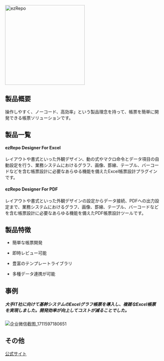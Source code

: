 <img width="260" alt="ezRepo" src="https://user-images.githubusercontent.com/92014438/175224392-4a18fec5-6121-4f3b-aa6b-fb253f88ca78.png">


## 製品概要
操作しやすく、ノーコード、高効率」という製品理念を持って、帳票を簡単に開発できる帳票ソリューションです。

## 製品一覧

#### **ezRepo Designer For Excel**
レイアウトや書式といった外観デザイン、動の式やマクロ命令とデータ項目の自動設定を行う、業務システムにおけるグラフ、画像、罫線、テーブル、バーコードなどを含む帳票設計に必要なあらゆる機能を備えたExcel帳票設計プラグインです。

#### **ezRepo Designer For PDF**
レイアウトや書式といった外観デザインの設定からデータ接続、PDFへの出力設定まで、業務システムにおけるグラフ、画像、罫線、テーブル、バーコードなどを含む帳票設計に必要なあらゆる機能を備えたPDF帳票設計ツールです。

## 製品特徴
- 簡単な帳票開発

- 即時レビュー可能

- 豊富のテンプレートライブラリ

- 多種データ連携が可能





## 事例

##### 大手IT社に向けて基幹システムのExcelグラフ帳票を導入し、複雑なExcel帳票を実現しました。開発効率が向上してコストが減ることでした。
![企业微信截图_1711597180651](https://github.com/HOUSEI-INC/ezRepo/assets/87158705/207a0612-622b-47f2-be3c-56eac993e382)





## その他
[公式サイト](https://ezrepo.houseitech.com)
